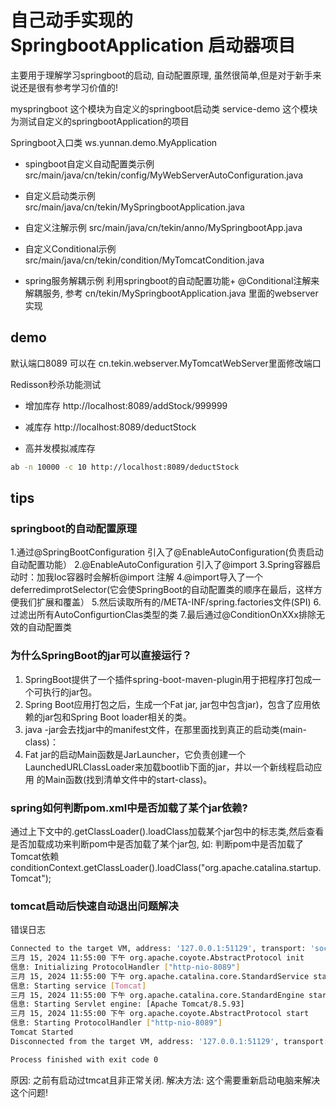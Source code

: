 # 自己动手实现的 SpringbootApplication 启动器项目

主要用于理解学习springboot的启动, 自动配置原理, 虽然很简单,但是对于新手来说还是很有参考学习价值的!



myspringboot 这个模块为自定义的springboot启动类
service-demo 这个模块为测试自定义的springbootApplication的项目


Springboot入口类 ws.yunnan.demo.MyApplication

- spingboot自定义自动配置类示例 
src/main/java/cn/tekin/config/MyWebServerAutoConfiguration.java

- 自定义启动类示例  
src/main/java/cn/tekin/MySpringbootApplication.java

- 自定义注解示例
src/main/java/cn/tekin/anno/MySpringbootApp.java

- 自定义Conditional示例
  src/main/java/cn/tekin/condition/MyTomcatCondition.java

- spring服务解耦示例
  利用springboot的自动配置功能+ @Conditional注解来解耦服务, 参考 cn/tekin/MySpringbootApplication.java 里面的webserver实现
  
## demo
默认端口8089 可以在 cn.tekin.webserver.MyTomcatWebServer里面修改端口

Redisson秒杀功能测试
- 增加库存
http://localhost:8089/addStock/999999

- 减库存
  http://localhost:8089/deductStock

- 高并发模拟减库存
~~~sh
ab -n 10000 -c 10 http://localhost:8089/deductStock
~~~




## tips

### springboot的自动配置原理
1.通过@SpringBootConfiguration 引入了@EnableAutoConfiguration(负责启动自动配置功能）
2.@EnableAutoConfiguration 引入了@import
3.Spring容器启动时：加我loc容器时会解析@import 注解
4.@import导入了一个deferredimprotSelector(它会使SpringBoot的自动配置类的顺序在最后，这样方便我们扩展和覆盖）
5.然后读取所有的/META-INF/spring.factories文件(SPI)
6.过滤出所有AutoConfigurtionClas类型的类
7.最后通过@ConditionOnXXx排除无效的自动配置类


### 为什么SpringBoot的jar可以直接运行？
1. SpringBoot提供了一个插件spring-boot-maven-plugin用于把程序打包成一个可执行的jar包。
2. Spring Boot应用打包之后，生成一个Fat jar, jar包中包含jar)，包含了应用依赖的jar包和Spring Boot loader相关的类。
3. java -jar会去找jar中的manifest文件，在那里面找到真正的启动类(main-class)：
4. Fat jar的启动Main函数是JarLauncher，它负责创建一个LaunchedURLClassLoader来加载bootlib下面的jar，井以一个新线程启动应用
   的Main函数(找到清单文件中的start-class)。

### spring如何判断pom.xml中是否加载了某个jar依赖?
通过上下文中的.getClassLoader().loadClass加载某个jar包中的标志类,然后查看是否加载成功来判断pom中是否加载了某个jar包,
如: 判断pom中是否加载了Tomcat依赖
conditionContext.getClassLoader().loadClass("org.apache.catalina.startup.Tomcat");


### tomcat启动后快速自动退出问题解决 
错误日志
~~~sh
Connected to the target VM, address: '127.0.0.1:51129', transport: 'socket'
三月 15, 2024 11:55:00 下午 org.apache.coyote.AbstractProtocol init
信息: Initializing ProtocolHandler ["http-nio-8089"]
三月 15, 2024 11:55:00 下午 org.apache.catalina.core.StandardService startInternal
信息: Starting service [Tomcat]
三月 15, 2024 11:55:00 下午 org.apache.catalina.core.StandardEngine startInternal
信息: Starting Servlet engine: [Apache Tomcat/8.5.93]
三月 15, 2024 11:55:00 下午 org.apache.coyote.AbstractProtocol start
信息: Starting ProtocolHandler ["http-nio-8089"]
Tomcat Started
Disconnected from the target VM, address: '127.0.0.1:51129', transport: 'socket'

Process finished with exit code 0
~~~
原因: 之前有启动过tmcat且非正常关闭.
解决方法: 这个需要重新启动电脑来解决这个问题!


